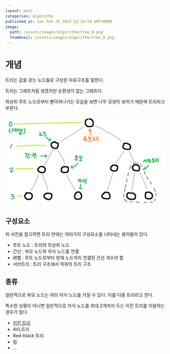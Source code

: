 ```yaml
---
layout: post
categories: Algorithm
published_at: Sat Feb 25 2023 12:14:59 GMT+0900
image:
  path: /assets/images/algorithm/tree_0.png
  thumbnail: /assets/images/algorithm/tree_0.png
---
```


# 개념

트리는 값을 갖는 노드들로 구성된 자료구조를 말한다.

트리는 그래프처럼 생겼지만 순환성이 없는 그래프다.

최상위 루트 노드로부터 뻗어져나가는 모습을 보면 나무 모양이 보이기 때문에 트리라고 부른다.

![tree_2.png](/assets/images/algorithm/tree_2.png)

## 구성요소

위 사진을 참고하면 트리 안에는 여러가지 구성요소를 나타내는 용어들이 있다.

- 루트 노드 : 트리의 최상위 노드
- 간선 : 부모 노드와 자식 노드를 연결
- 레벨 : 루트 노드로부터 현재 노드까지 연결된 간선 개수의 합
- 서브트리 : 트리 구조에서 하위의 트리 구조

## 종류

일반적으로 부모 노드는 여러 자식 노드를 가질 수 있다. 이를 다중 트리라고 한다.

특수한 상황이 아니면 일반적으로 자식 노드를 최대 2개까지 두는 이진 트리를 이용하는 경우가 많다.

- [이진 트리](/algorithm/이진-트리)
- AVL트리
- Red-black 트리
- 힙
- ...
